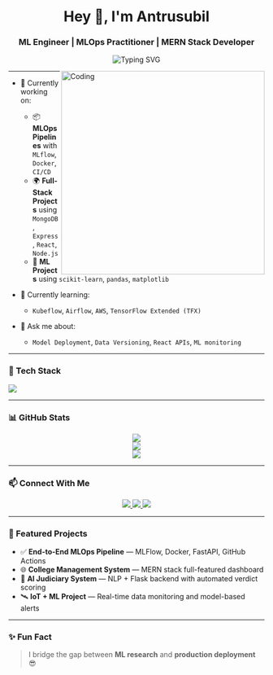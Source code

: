 <h1 align="center">Hey 👋, I'm Antrusubil</h1>
<h3 align="center">ML Engineer | MLOps Practitioner | MERN Stack Developer</h3>

<p align="center">
  <img src="https://readme-typing-svg.herokuapp.com?font=Fira+Code&size=22&pause=1000&center=true&vCenter=true&width=435&lines=Deploying+Models+🚀;Building+MERN+Apps+🌐;Monitoring+Pipelines+📊;Loving+ML+%2B+DevOps+❤️" alt="Typing SVG" />
</p>

<img align="right" alt="Coding" width="400" src="https://media.giphy.com/media/qgQUggAC3Pfv687qPC/giphy.gif" />

---

- 🔭 Currently working on:
  - 📦 **MLOps Pipelines** with `MLflow`, `Docker`, `CI/CD`
  - 🌍 **Full-Stack Projects** using `MongoDB`, `Express`, `React`, `Node.js`
  - 🤖 **ML Projects** using `scikit-learn`, `pandas`, `matplotlib`

- 🌱 Currently learning:
  - `Kubeflow`, `Airflow`, `AWS`, `TensorFlow Extended (TFX)`

- 💬 Ask me about:
  - `Model Deployment`, `Data Versioning`, `React APIs`, `ML monitoring`

---

### 🧰 Tech Stack

<p align="left">
  <img src="https://skillicons.dev/icons?i=python,tensorflow,pytorch,scikit-learn,docker,aws,git,github,react,nodejs,mongodb,express,linux,html,css,vscode" />
</p>

---

### 📊 GitHub Stats

<p align="center">
  <img src="https://github-readme-stats.vercel.app/api?username=23ece008&show_icons=true&theme=radical" />
  <br />
  <img src="https://github-readme-streak-stats.herokuapp.com/?user=23ece008&theme=radical" />
  <br />
  <img src="https://github-readme-stats.vercel.app/api/top-langs/?username=23ece008&layout=compact&theme=radical" />
</p>

---

### 📫 Connect With Me

<p align="center">
  <a href="https://www.linkedin.com/in/antrusubil/" target="_blank">
    <img src="https://img.shields.io/badge/-LinkedIn-%230077B5?style=for-the-badge&logo=linkedin&logoColor=white" />
  </a>
  <a href="mailto:antrusubil@example.com">
    <img src="https://img.shields.io/badge/-Gmail-D14836?style=for-the-badge&logo=gmail&logoColor=white" />
  </a>
  <a href="https://github.com/23ece008">
    <img src="https://img.shields.io/badge/-GitHub-black?style=for-the-badge&logo=github&logoColor=white" />
  </a>
</p>

---

### 📌 Featured Projects

- ✅ **End-to-End MLOps Pipeline** — MLFlow, Docker, FastAPI, GitHub Actions  
- 🌐 **College Management System** — MERN stack full-featured dashboard  
- 🧠 **AI Judiciary System** — NLP + Flask backend with automated verdict scoring  
- 🛰️ **IoT + ML Project** — Real-time data monitoring and model-based alerts

---

### ✨ Fun Fact

> I bridge the gap between **ML research** and **production deployment** 😎

